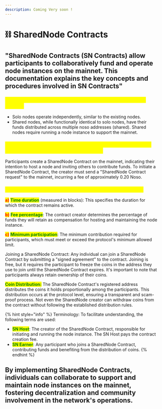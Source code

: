 ```yaml
---
description: Coming Very soon !
---
```


# ⛓ SharedNode Contracts

## &#x20;"SharedNode Contracts (SN Contracts) allow participants to collaboratively fund and operate node instances on the mainnet. This documentation explains the key concepts and procedures involved in SN Contracts"

### <mark style="color:yellow;">Node Types: Nodes are classified into two types: Solo and Shared.</mark>

* Solo nodes operate independently, similar to the existing nodes.
* Shared nodes, while functionally identical to solo nodes, have their funds distributed across multiple noso addresses (shared). Shared nodes require running a node instance to support the mainnet.

### <mark style="color:yellow;">**Shared Nodes: A shared node is established by an individual seeking funding assistance from others.**</mark>&#x20;

Participants create a SharedNode Contract on the mainnet, indicating their intention to host a node and inviting others to contribute funds. To initiate a SharedNode Contract, the creator must send a "SharedNode Contract request" to the mainnet, incurring a fee of approximately 0.20 Noso.

### <mark style="color:yellow;">SharedNode Contracts have the following specifications:</mark>&#x20;

<mark style="color:red;">**a)**</mark> <mark style="color:green;">**Time duration**</mark> (measured in blocks): This specifies the duration for which the contract remains active.&#x20;

<mark style="color:red;">**b)**</mark> <mark style="color:green;">**Fee percentage**</mark>: The contract creator determines the percentage of funds they will retain as compensation for hosting and maintaining the node instance.&#x20;

<mark style="color:red;">**c)**</mark> <mark style="color:green;">**Minimum participation**</mark>: The minimum contribution required for participants, which must meet or exceed the protocol's minimum allowed limit.

Joining a SharedNode Contract: Any individual can join a SharedNode Contract by submitting a "signed agreement" to the contract. Joining is free, but it requires the participant to freeze the coins in the address they use to join until the SharedNode Contract expires. It's important to note that participants always retain ownership of their coins.

<mark style="color:green;">**Coin Distribution:**</mark> The SharedNode Contract's registered address distributes the coins it holds proportionally among the participants. This distribution occurs at the protocol level, ensuring a transparent and scam-proof process. Not even the SharedNode creator can withdraw coins from the contract without following the established distribution rules.

{% hint style="info" %}
Terminology: To facilitate understanding, the following terms are used:

* <mark style="color:green;">**SN Host**</mark>: The creator of the SharedNode Contract, responsible for initiating and running the node instance. The SN Host pays the contract creation fee.
* <mark style="color:green;">**SN Earner**</mark>: Any participant who joins a SharedNode Contract, contributing funds and benefiting from the distribution of coins.
{% endhint %}

## **By implementing SharedNode Contracts, individuals can collaborate to support and maintain node instances on the mainnet, fostering decentralization and community involvement in the network's operations.**
